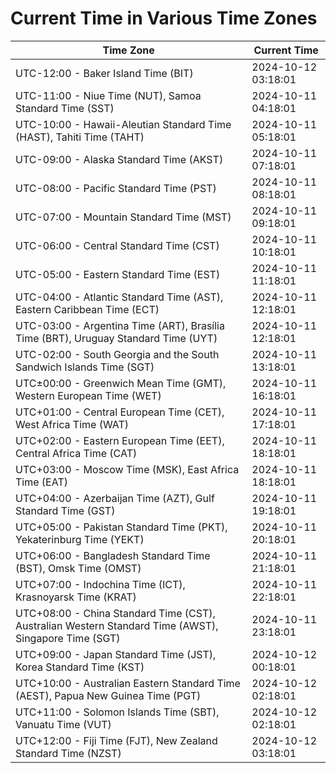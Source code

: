 # Current Time in Various Time Zones

| Time Zone | Current Time |
|-----------|--------------|
| UTC-12:00 - Baker Island Time (BIT) | 2024-10-12 03:18:01 |
| UTC-11:00 - Niue Time (NUT), Samoa Standard Time (SST) | 2024-10-11 04:18:01 |
| UTC-10:00 - Hawaii-Aleutian Standard Time (HAST), Tahiti Time (TAHT) | 2024-10-11 05:18:01 |
| UTC-09:00 - Alaska Standard Time (AKST) | 2024-10-11 07:18:01 |
| UTC-08:00 - Pacific Standard Time (PST) | 2024-10-11 08:18:01 |
| UTC-07:00 - Mountain Standard Time (MST) | 2024-10-11 09:18:01 |
| UTC-06:00 - Central Standard Time (CST) | 2024-10-11 10:18:01 |
| UTC-05:00 - Eastern Standard Time (EST) | 2024-10-11 11:18:01 |
| UTC-04:00 - Atlantic Standard Time (AST), Eastern Caribbean Time (ECT) | 2024-10-11 12:18:01 |
| UTC-03:00 - Argentina Time (ART), Brasília Time (BRT), Uruguay Standard Time (UYT) | 2024-10-11 12:18:01 |
| UTC-02:00 - South Georgia and the South Sandwich Islands Time (SGT) | 2024-10-11 13:18:01 |
| UTC±00:00 - Greenwich Mean Time (GMT), Western European Time (WET) | 2024-10-11 16:18:01 |
| UTC+01:00 - Central European Time (CET), West Africa Time (WAT) | 2024-10-11 17:18:01 |
| UTC+02:00 - Eastern European Time (EET), Central Africa Time (CAT) | 2024-10-11 18:18:01 |
| UTC+03:00 - Moscow Time (MSK), East Africa Time (EAT) | 2024-10-11 18:18:01 |
| UTC+04:00 - Azerbaijan Time (AZT), Gulf Standard Time (GST) | 2024-10-11 19:18:01 |
| UTC+05:00 - Pakistan Standard Time (PKT), Yekaterinburg Time (YEKT) | 2024-10-11 20:18:01 |
| UTC+06:00 - Bangladesh Standard Time (BST), Omsk Time (OMST) | 2024-10-11 21:18:01 |
| UTC+07:00 - Indochina Time (ICT), Krasnoyarsk Time (KRAT) | 2024-10-11 22:18:01 |
| UTC+08:00 - China Standard Time (CST), Australian Western Standard Time (AWST), Singapore Time (SGT) | 2024-10-11 23:18:01 |
| UTC+09:00 - Japan Standard Time (JST), Korea Standard Time (KST) | 2024-10-12 00:18:01 |
| UTC+10:00 - Australian Eastern Standard Time (AEST), Papua New Guinea Time (PGT) | 2024-10-12 02:18:01 |
| UTC+11:00 - Solomon Islands Time (SBT), Vanuatu Time (VUT) | 2024-10-12 02:18:01 |
| UTC+12:00 - Fiji Time (FJT), New Zealand Standard Time (NZST) | 2024-10-12 03:18:01 |
